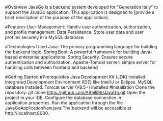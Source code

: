 #Overview
JavaGo is a backend system developed for "Generation Italy" to support the JavaGo application. This application is designed to [provide a brief description of the purpose of the application].

#Features
User Management: Handle user authentication, authorization, and profile management.
Data Persistence: Store user data and user profiles securely in a MySQL database.

#Technologies Used
Java: The primary programming language for building the backend logic.
Spring Boot: A powerful framework for building Java-based enterprise applications.
Spring Security: Ensures secure authentication and authorization.
Apashe-Tomcat server: simple server for handling calls between frontend and backend

#Getting Started
#Prerequisites
Java Development Kit (JDK) installed.
Integrated Development Environment (IDE) like IntelliJ or Eclipse.
MySQL database installed.
Tomcat server (V8.5+) installed
#Installation
Clone the repository: git clone https://github.com/ABelli99/JavaGo.git
Open the project in your IDE.
Configure the database connection in application.properties.
Run the application through the file JavaGoApplicationNew.java
The backend will be accessible at http://localhost:8080.
